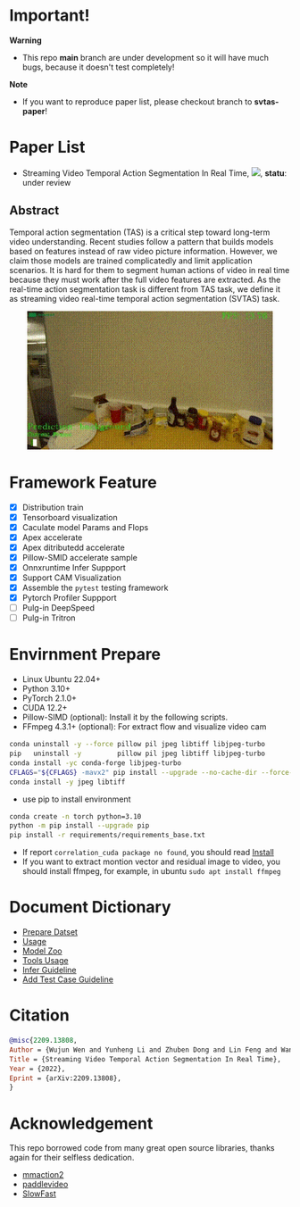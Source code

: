 # **Important!**
**Warning**
- This repo **main** branch are under development so it will have much bugs, because it doesn't test completely!

**Note**
- If you want to reproduce paper list, please checkout branch to **svtas-paper**!

# Paper List
- Streaming Video Temporal Action Segmentation In Real Time, [![](https://img.shields.io/badge/arViv-@doi:2209.13808-orange.svg)](https://arxiv.org/pdf/2209.13808.pdf), **statu**: under review 

## Abstract

Temporal action segmentation (TAS) is a critical step toward long-term video understanding. Recent studies follow a pattern that builds models based on features instead of raw video picture information. However, we claim those models are trained complicatedly and limit application scenarios. It is hard for them to segment human actions of video in real time because they must work after the full video features are extracted. As the real-time action segmentation task is different from TAS task, we define it as streaming video real-time temporal action segmentation (SVTAS) task.

<div align="center">
  <img src="docs/image/demo.gif" width=440/></div>

# Framework Feature
- [x] Distribution train
- [x] Tensorboard visualization
- [x] Caculate model Params and Flops
- [x] Apex accelerate
- [x] Apex ditributedd accelerate
- [x] Pillow-SMID accelerate sample
- [x] Onnxruntime Infer Suppport
- [x] Support CAM Visualization
- [x] Assemble the `pytest` testing framework
- [x] Pytorch Profiler Suppport
- [ ] Pulg-in DeepSpeed
- [ ] Pulg-in Tritron

# Envirnment Prepare

- Linux Ubuntu 22.04+
- Python 3.10+
- PyTorch 2.1.0+
- CUDA 12.2+ 
- Pillow-SIMD (optional): Install it by the following scripts.
- FFmpeg 4.3.1+ (optional): For extract flow and visualize video cam

```bash
conda uninstall -y --force pillow pil jpeg libtiff libjpeg-turbo
pip   uninstall -y         pillow pil jpeg libtiff libjpeg-turbo
conda install -yc conda-forge libjpeg-turbo
CFLAGS="${CFLAGS} -mavx2" pip install --upgrade --no-cache-dir --force-reinstall --no-binary :all: --compile pillow-simd
conda install -y jpeg libtiff
```

- use pip to install environment

```bash
conda create -n torch python=3.10
python -m pip install --upgrade pip
pip install -r requirements/requirements_base.txt
```
- If report `correlation_cuda package no found`, you should read [Install](svtas/model/backbones/utils/liteflownet_v3/README.md)
- If you want to extract montion vector and residual image to video, you should install ffmpeg, for example, in ubuntu `sudo apt install ffmpeg`

# Document Dictionary
- [Prepare Datset](docs/prepare_dataset.md)
- [Usage](docs/usage.md)
- [Model Zoo](docs/model_zoo.md)
- [Tools Usage](docs/tools_usage.md)
- [Infer Guideline](docs/infer_guideline.md)
- [Add Test Case Guideline](docs/add_testcase_guideline.md)

# Citation
```bib
@misc{2209.13808,
Author = {Wujun Wen and Yunheng Li and Zhuben Dong and Lin Feng and Wanxiao Yang and Shenlan Liu},
Title = {Streaming Video Temporal Action Segmentation In Real Time},
Year = {2022},
Eprint = {arXiv:2209.13808},
}
```
# Acknowledgement
This repo borrowed code from many great open source libraries, thanks again for their selfless dedication.
- [mmaction2](https://github.com/open-mmlab/mmaction2)
- [paddlevideo](https://github.com/PaddlePaddle/PaddleVideo)
- [SlowFast](https://github.com/facebookresearch/SlowFast)